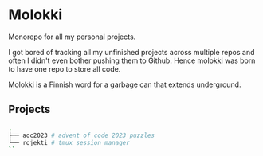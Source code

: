 # Molokki

Monorepo for all my personal projects.

I got bored of tracking all my unfinished projects across multiple repos and
often I didn't even bother pushing them to Github. Hence molokki was born to
have one repo to store all code.

Molokki is a Finnish word for a garbage can that extends underground.

## Projects

```sh
.
├── aoc2023 # advent of code 2023 puzzles
└── rojekti # tmux session manager
``
